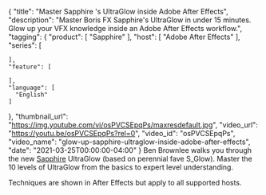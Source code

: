 {
  "title": "Master Sapphire 's UltraGlow inside Adobe After Effects",
  "description": "Master Boris FX Sapphire's UltraGlow in under 15 minutes. Glow up your VFX knowledge inside an Adobe After Effects workflow.",
  "tagging": {
    "product": [
      "Sapphire"
    ],
    "host": [
      "Adobe After Effects"
    ],
    "series": [

    ],
    "feature": [

    ],
    "language": [
      "English"
    ]
  },
  "thumbnail_url": "https://img.youtube.com/vi/osPVCSEpqPs/maxresdefault.jpg",
  "video_url": "https://youtu.be/osPVCSEpqPs?rel=0",
  "video_id": "osPVCSEpqPs",
  "video_name": "glow-up-sapphire-ultraglow-inside-adobe-after-effects",
  "date": "2021-03-25T00:00:00-04:00"
}
Ben Brownlee walks you through the new [Sapphire](https://borisfx.com/products/sapphire/?collection=sapphire&product=sapphire "Sapphire | Boris FX visual effects plugins") UltraGlow (based on perennial fave S_Glow). Master the 10 levels of UltraGlow from the basics to expert level understanding. 

Techniques are shown in After Effects but apply to all supported hosts.
